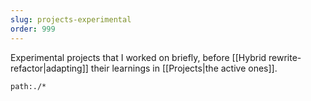 ```yaml
---
slug: projects-experimental
order: 999
---
```


Experimental projects that I worked on briefly, before [[Hybrid rewrite-refactor|adapting]] their learnings in [[Projects|the active ones]].

```query
path:./*
```
